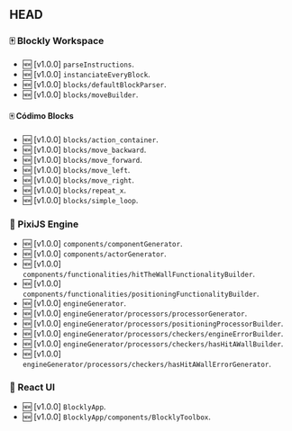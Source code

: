 ## HEAD

### 🀄 Blockly Workspace

- 🆕 [v1.0.0] `parseInstructions`.
- 🆕 [v1.0.0] `instanciateEveryBlock`.
- 🆕 [v1.0.0] `blocks/defaultBlockParser`.
- 🆕 [v1.0.0] `blocks/moveBuilder`.

#### 🀄 Códimo Blocks

- 🆕 [v1.0.0] `blocks/action_container`.
- 🆕 [v1.0.0] `blocks/move_backward`.
- 🆕 [v1.0.0] `blocks/move_forward`.
- 🆕 [v1.0.0] `blocks/move_left`.
- 🆕 [v1.0.0] `blocks/move_right`.
- 🆕 [v1.0.0] `blocks/repeat_x`.
- 🆕 [v1.0.0] `blocks/simple_loop`.

### 🤖 PixiJS Engine

- 🆕 [v1.0.0] `components/componentGenerator`.
- 🆕 [v1.0.0] `components/actorGenerator`.
- 🆕 [v1.0.0] `components/functionalities/hitTheWallFunctionalityBuilder`.
- 🆕 [v1.0.0] `components/functionalities/positioningFunctionalityBuilder`.
- 🆕 [v1.0.0] `engineGenerator`.
- 🆕 [v1.0.0] `engineGenerator/processors/processorGenerator`.
- 🆕 [v1.0.0] `engineGenerator/processors/positioningProcessorBuilder`.
- 🆕 [v1.0.0] `engineGenerator/processors/checkers/engineErrorBuilder`.
- 🆕 [v1.0.0] `engineGenerator/processors/checkers/hasHitAWallBuilder`.
- 🆕 [v1.0.0] `engineGenerator/processors/checkers/hasHitAWallErrorGenerator`.

### 💅 React UI

- 🆕 [v1.0.0] `BlocklyApp`.
- 🆕 [v1.0.0] `BlocklyApp/components/BlocklyToolbox`.
